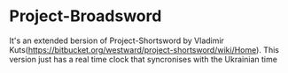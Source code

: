 # Project-Broadsword

It's an extended bersion of Project-Shortsword by Vladimir Kuts(https://bitbucket.org/westward/project-shortsword/wiki/Home). This version just has a real time clock that syncronises with the Ukrainian time
